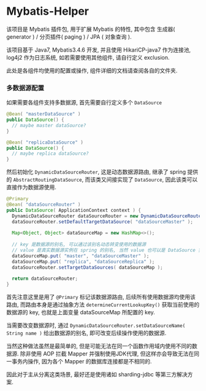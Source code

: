 # Mybatis-Helper 

该项目是 Mybatis 插件包, 用于扩展 Mybatis 的特性, 其中包含 生成器( generator ) / 分页插件( paging ) / JPA ( 对象查询 ).

该项目基于 Java7, Mybatis3.4.6 开发, 并且使用 HikariCP-java7 作为连接池, log4j2 作为日志系统, 如若需要使用其他组件, 请自行定义 exclusion.

此处是各组件均使用的配置或操作, 组件详细的文档请查阅各自的文件夹.

### 多数据源配置

如果需要各组件支持多数据源, 首先需要自行定义多个 `DataSource`

```java
@Bean( "masterDataSource" )
public DataSource() {
  // maybe master dataSource?
}

@Bean( "replicaDataSource" )
public DataSource() {
  // maybe replica dataSource?
}
```

然后初始化 `DynamicDataSourceRouter`, 这是动态数据源路由, 继承了 spring 提供的 `AbstractRoutingDataSource`, 而该类又间接实现了 `DataSource`, 因此该类可以直接作为数据源使用.

```java
@Primary
@Bean( "dataSourceRouter" )
public DataSource( ApplicationContext context ) {
  DynamicDataSourceRouter dataSourceRouter = new DynamicDataSourceRouter( context );
  dataSourceRouter.setDefaultTargetDataSource( "dataSourceMaster" );
  
  Map<Object, Object> dataSourceMap = new HashMap<>();
  
  // key 是数据源的别名, 可以通过该别名动态转变使用的数据源
  // value 是真实数据源实例在 spring 的别名, 当然 value 也可以是 DataSource 实例
  dataSourceMap.put( "master", "dataSourceMaster" );
  dataSourceMap.put( "replica", "dataSourceReplica" );
  dataSourceRouter.setTargetDataSources( dataSourceMap );
  
  return dataSourceRouter;
}
```

首先注意这里是用了 `@Primary` 标记该数据源路由, 后续所有使用数据源均使用该路由, 而路由本身是通过抽象方法 `determineCurrentLookupKey()` 获取当前使用的数据源的 key, 也就是上面变量 dataSourceMap 所配置的 key.

当需要改变数据源时, 通过 `DynamicDataSourceRouter.setDataSourceName( String name )` 给出数据源的别名, 即可改变后续操作使用的数据源.

当然这种做法虽然是最简单的, 但是可能无法在同一个函数作用域内使用不同的数据源. 除非使用 AOP 拦截 Mapper 并强制使用JDK代理, 但这样亦会导致无法在同一事务内操作, 因为各个 Mapper 的数据库连接都是不相同的.

因此对于主从分离这类场景, 最好还是使用诸如 sharding-jdbc 等第三方解决方案.



